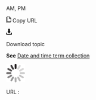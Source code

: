 # 

AM, PM

![Copy URL](media/am-pm/Copy.png)
Copy URL

![Download](media/am-pm/Download.png)

Download topic

**See** [Date and time term collection](https://worldready.cloudapp.net/Styleguide/Read?id=2700&topicid=27390 "Click to ope Date and time term collection.")

![In progress](media/am-pm/activity-large.gif)

URL :
